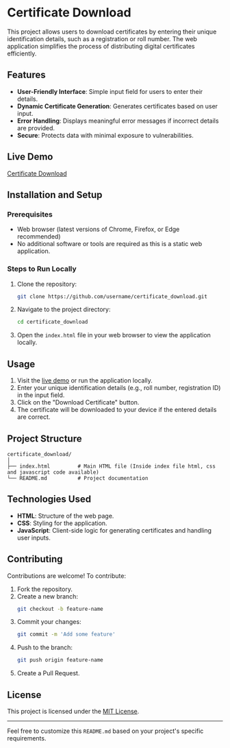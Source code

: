 # Certificate Download

This project allows users to download certificates by entering their unique identification details, such as a registration or roll number. The web application simplifies the process of distributing digital certificates efficiently.

## Features
- **User-Friendly Interface**: Simple input field for users to enter their details.
- **Dynamic Certificate Generation**: Generates certificates based on user input.
- **Error Handling**: Displays meaningful error messages if incorrect details are provided.
- **Secure**: Protects data with minimal exposure to vulnerabilities.

## Live Demo
[Certificate Download](https://diptamandebnath.github.io/certificate_download/)

## Installation and Setup

### Prerequisites
- Web browser (latest versions of Chrome, Firefox, or Edge recommended)
- No additional software or tools are required as this is a static web application.

### Steps to Run Locally
1. Clone the repository:
   ```bash
   git clone https://github.com/username/certificate_download.git
   ```
2. Navigate to the project directory:
   ```bash
   cd certificate_download
   ```
3. Open the `index.html` file in your web browser to view the application locally.

## Usage
1. Visit the [live demo](https://diptamandebnath.github.io/certificate_download/) or run the application locally.
2. Enter your unique identification details (e.g., roll number, registration ID) in the input field.
3. Click on the "Download Certificate" button.
4. The certificate will be downloaded to your device if the entered details are correct.

## Project Structure
```
certificate_download/
│
├── index.html         # Main HTML file (Inside index file html, css and javascript code available)
└── README.md          # Project documentation
```

## Technologies Used
- **HTML**: Structure of the web page.
- **CSS**: Styling for the application.
- **JavaScript**: Client-side logic for generating certificates and handling user inputs.

## Contributing
Contributions are welcome! To contribute:
1. Fork the repository.
2. Create a new branch:
   ```bash
   git checkout -b feature-name
   ```
3. Commit your changes:
   ```bash
   git commit -m 'Add some feature'
   ```
4. Push to the branch:
   ```bash
   git push origin feature-name
   ```
5. Create a Pull Request.

## License
This project is licensed under the [MIT License](LICENSE).

---

Feel free to customize this `README.md` based on your project's specific requirements.
